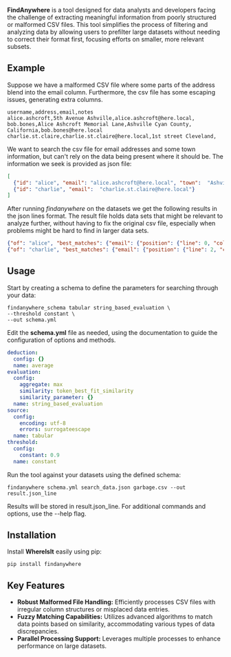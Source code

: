 **FindAnywhere** is a tool designed for data analysts and developers facing the challenge of extracting meaningful 
information from poorly structured or malformed CSV files. 
This tool simplifies the process of filtering and analyzing data by allowing users to prefilter large datasets without 
needing to correct their format first, focusing efforts on smaller, more relevant subsets.


## Example

Suppose we have a malformed CSV file where some parts of the address blend into the email column. Furthermore,
the csv file has some escaping issues, generating extra columns. 

````csv
username,address,email,notes
alice.ashcroft,5th Avenue Ashville,alice.ashcroft@here.local,
bob.bones,Alice Ashcroft Memorial Lane,Ashville Cyan County, California,bob.bones@here.local
charlie.st.claire,charlie.st.claire@here.local,1st street Cleveland,
````

We want to search the csv file for email addresses and some town information, but can't rely on the data
being present where it should be. The information we seek is provided as json file:

````json
[
  {"id": "alice", "email": "alice.ashcroft@here.local", "town":  "Ashville"},
  {"id": "charlie", "email":  "charlie.st.claire@here.local"}
]
````

After running *findanywhere* on the datasets we get the following results in the json lines format. The result file holds
data sets that might be relevant to analyze further, without having to fix the original csv file, especially when
problems might be hard to find in larger data sets.

````json lines
{"of": "alice", "best_matches": {"email": {"position": {"line": 0, "column": "email"}, "value": "alice.ashcroft@here.local", "similarity": 1.0}, "id": {"position": {"line": 0, "column": "username"}, "value": "alice.ashcroft", "similarity": 0.8714285714285714}, "town": {"position": {"line": 0, "column": "address"}, "value": "5th Avenue Ashville", "similarity": 1.0}}, "score": 0.9571428571428572}
{"of": "charlie", "best_matches": {"email": {"position": {"line": 2, "column": "address"}, "value": "charlie.st.claire@here.local", "similarity": 1.0}, "id": {"position": {"line": 2, "column": "username"}, "value": "charlie.st.claire", "similarity": 0.8823529411764706}}, "score": 0.9411764705882353}
````

## Usage

Start by creating a schema to define the parameters for searching through your data:


````shell
findanywhere_schema tabular string_based_evaluation \
--threshold constant \
--out schema.yml
````

Edit the **schema.yml** file as needed, using the documentation to guide the configuration of options and methods.
````yaml
deduction:
  config: {}
  name: average
evaluation:
  config:
    aggregate: max
    similarity: token_best_fit_similarity
    similarity_parameter: {}
  name: string_based_evaluation
source:
  config:
    encoding: utf-8
    errors: surrogateescape
  name: tabular
threshold:
  config:
    constant: 0.9
  name: constant
````

Run the tool against your datasets using the defined schema:

````shell
findanywhere schema.yml search_data.json garbage.csv --out result.json_line
````

Results will be stored in result.json_line. For additional commands and options, use the --help flag.

## Installation

Install **WhereIsIt** easily using pip:

````shell
pip install findanywhere
````


## Key Features

- **Robust Malformed File Handling:** Efficiently processes CSV files with irregular column structures or misplaced data entries.
- **Fuzzy Matching Capabilities:** Utilizes advanced algorithms to match data points based on similarity, accommodating various types of data discrepancies.
- **Parallel Processing Support:** Leverages multiple processes to enhance performance on large datasets.
